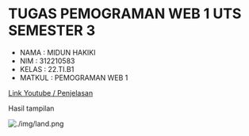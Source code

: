 #   TUGAS PEMOGRAMAN WEB 1 UTS SEMESTER 3

*   NAMA    : MIDUN HAKIKI
*   NIM     : 312210583
*   KELAS   : 22.TI.B1
*   MATKUL  : PEMOGRAMAN WEB 1


[Link Youtube / Penjelasan ](https://om/watch?v=KFBtg5O_DQk)

Hasil tampilan

![./img/land.png](../gambar/Biodata.jpg)